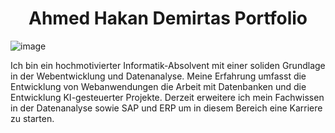 <h1 align="center" id="title">Ahmed Hakan Demirtas Portfolio</h1>

![image](https://github.com/user-attachments/assets/0e3dc026-872d-4836-8e44-8d5261161e3e)

<p id="description">Ich bin ein hochmotivierter Informatik-Absolvent mit einer soliden Grundlage in der Webentwicklung und Datenanalyse. Meine Erfahrung umfasst die Entwicklung von Webanwendungen die Arbeit mit Datenbanken und die Entwicklung KI-gesteuerter Projekte. Derzeit erweitere ich mein Fachwissen in der Datenanalyse sowie SAP und ERP um in diesem Bereich eine Karriere zu starten.</p>

  



